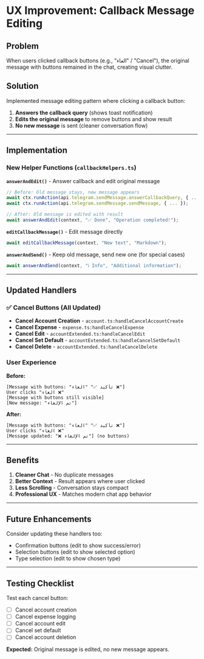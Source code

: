 # UX Improvement: Callback Message Editing

## Problem
When users clicked callback buttons (e.g., "الغاء" / "Cancel"), the original message with buttons remained in the chat, creating visual clutter.

## Solution
Implemented message editing pattern where clicking a callback button:
1. **Answers the callback query** (shows toast notification)
2. **Edits the original message** to remove buttons and show result
3. **No new message** is sent (cleaner conversation flow)

---

## Implementation

### New Helper Functions (`callbackHelpers.ts`)

**`answerAndEdit()`** - Answer callback and edit original message
```typescript
// Before: Old message stays, new message appears
await ctx.runAction(api.telegram.sendMessage.answerCallbackQuery, { ... });
await ctx.runAction(api.telegram.sendMessage.sendMessage, { ... });

// After: Old message is edited with result
await answerAndEdit(context, "✅ Done", "Operation completed!");
```

**`editCallbackMessage()`** - Edit message directly
```typescript
await editCallbackMessage(context, "New text", "Markdown");
```

**`answerAndSend()`** - Keep old message, send new one (for special cases)
```typescript
await answerAndSend(context, "ℹ️ Info", "Additional information");
```

---

## Updated Handlers

### ✅ Cancel Buttons (All Updated)
- **Cancel Account Creation** - `account.ts:handleCancelAccountCreate`
- **Cancel Expense** - `expense.ts:handleCancelExpense`
- **Cancel Edit** - `accountExtended.ts:handleCancelEdit`
- **Cancel Set Default** - `accountExtended.ts:handleCancelSetDefault`
- **Cancel Delete** - `accountExtended.ts:handleCancelDelete`

### User Experience
**Before:**
```
[Message with buttons: "تأكيد ✅" "الغاء ❌"]
User clicks "الغاء ❌"
[Message with buttons still visible]
[New message: "تم الإلغاء"]
```

**After:**
```
[Message with buttons: "تأكيد ✅" "الغاء ❌"]
User clicks "الغاء ❌"
[Message updated: "❌ تم الإلغاء"] (no buttons)
```

---

## Benefits

1. **Cleaner Chat** - No duplicate messages
2. **Better Context** - Result appears where user clicked
3. **Less Scrolling** - Conversation stays compact
4. **Professional UX** - Matches modern chat app behavior

---

## Future Enhancements

Consider updating these handlers too:
- Confirmation buttons (edit to show success/error)
- Selection buttons (edit to show selected option)
- Type selection (edit to show chosen type)

---

## Testing Checklist

Test each cancel button:
- [ ] Cancel account creation
- [ ] Cancel expense logging
- [ ] Cancel account edit
- [ ] Cancel set default
- [ ] Cancel account deletion

**Expected:** Original message is edited, no new message appears.
